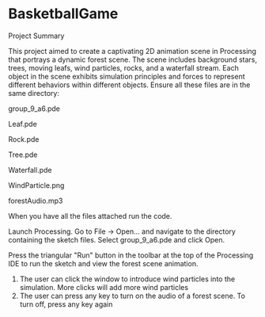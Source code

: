 # BasketballGame
Project Summary

This project aimed to create a captivating 2D animation scene in Processing that portrays a dynamic forest scene. The scene includes background stars, trees, moving leafs, wind particles, rocks, and a waterfall stream. Each object in the scene exhibits simulation principles and forces to represent different behaviors within different objects.
Ensure all these files are in the same directory:

group_9_a6.pde

Leaf.pde

Rock.pde

Tree.pde

Waterfall.pde

WindParticle.png

forestAudio.mp3


When you have all the files attached run the code. 

Launch Processing.
Go to File -> Open... and navigate to the directory containing the sketch files.
Select group_9_a6.pde and click Open.

Press the triangular "Run" button in the toolbar at the top of the Processing IDE to run the sketch and view the forest scene animation.

1. The user can click the window to introduce wind particles into the simulation. More clicks will add more wind particles
2. The user can press any key to turn on the audio of a forest scene. To turn off, press any key again




